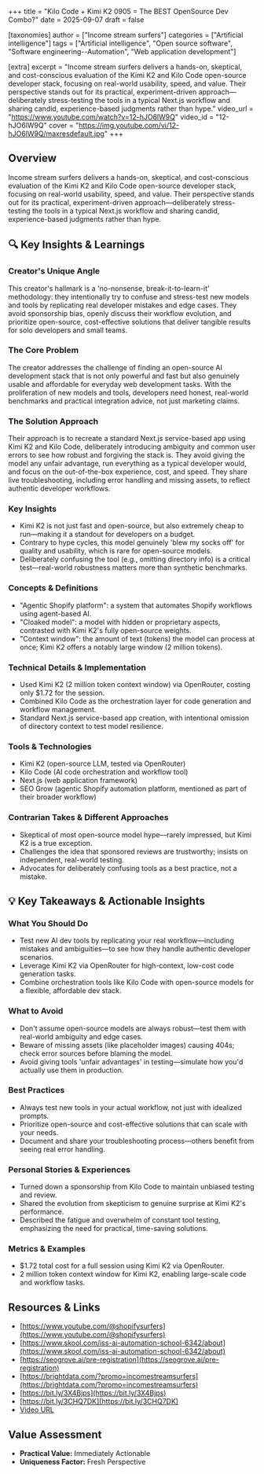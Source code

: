 +++
title = "Kilo Code + Kimi K2 0905 = The BEST OpenSource Dev Combo?"
date = 2025-09-07
draft = false

[taxonomies]
author = ["Income stream surfers"]
categories = ["Artificial intelligence"]
tags = ["Artificial intelligence", "Open source software", "Software engineering--Automation", "Web application development"]

[extra]
excerpt = "Income stream surfers delivers a hands-on, skeptical, and cost-conscious evaluation of the Kimi K2 and Kilo Code open-source developer stack, focusing on real-world usability, speed, and value. Their perspective stands out for its practical, experiment-driven approach—deliberately stress-testing the tools in a typical Next.js workflow and sharing candid, experience-based judgments rather than hype."
video_url = "https://www.youtube.com/watch?v=12-hJO6lW9Q"
video_id = "12-hJO6lW9Q"
cover = "https://img.youtube.com/vi/12-hJO6lW9Q/maxresdefault.jpg"
+++

## Overview

Income stream surfers delivers a hands-on, skeptical, and cost-conscious evaluation of the Kimi K2 and Kilo Code open-source developer stack, focusing on real-world usability, speed, and value. Their perspective stands out for its practical, experiment-driven approach—deliberately stress-testing the tools in a typical Next.js workflow and sharing candid, experience-based judgments rather than hype.

## 🔍 Key Insights & Learnings

### Creator's Unique Angle
This creator's hallmark is a 'no-nonsense, break-it-to-learn-it' methodology: they intentionally try to confuse and stress-test new models and tools by replicating real developer mistakes and edge cases. They avoid sponsorship bias, openly discuss their workflow evolution, and prioritize open-source, cost-effective solutions that deliver tangible results for solo developers and small teams.

### The Core Problem
The creator addresses the challenge of finding an open-source AI development stack that is not only powerful and fast but also genuinely usable and affordable for everyday web development tasks. With the proliferation of new models and tools, developers need honest, real-world benchmarks and practical integration advice, not just marketing claims.

### The Solution Approach
Their approach is to recreate a standard Next.js service-based app using Kimi K2 and Kilo Code, deliberately introducing ambiguity and common user errors to see how robust and forgiving the stack is. They avoid giving the model any unfair advantage, run everything as a typical developer would, and focus on the out-of-the-box experience, cost, and speed. They share live troubleshooting, including error handling and missing assets, to reflect authentic developer workflows.

### Key Insights
- Kimi K2 is not just fast and open-source, but also extremely cheap to run—making it a standout for developers on a budget.
- Contrary to hype cycles, this model genuinely 'blew my socks off' for quality and usability, which is rare for open-source models.
- Deliberately confusing the tool (e.g., omitting directory info) is a critical test—real-world robustness matters more than synthetic benchmarks.

### Concepts & Definitions
- "Agentic Shopify platform": a system that automates Shopify workflows using agent-based AI.
- "Cloaked model": a model with hidden or proprietary aspects, contrasted with Kimi K2's fully open-source weights.
- "Context window": the amount of text (tokens) the model can process at once; Kimi K2 offers a notably large window (2 million tokens).

### Technical Details & Implementation
- Used Kimi K2 (2 million token context window) via OpenRouter, costing only $1.72 for the session.
- Combined Kilo Code as the orchestration layer for code generation and workflow management.
- Standard Next.js service-based app creation, with intentional omission of directory context to test model resilience.

### Tools & Technologies
- Kimi K2 (open-source LLM, tested via OpenRouter)
- Kilo Code (AI code orchestration and workflow tool)
- Next.js (web application framework)
- SEO Grow (agentic Shopify automation platform, mentioned as part of their broader workflow)

### Contrarian Takes & Different Approaches
- Skeptical of most open-source model hype—rarely impressed, but Kimi K2 is a true exception.
- Challenges the idea that sponsored reviews are trustworthy; insists on independent, real-world testing.
- Advocates for deliberately confusing tools as a best practice, not a mistake.

## 💡 Key Takeaways & Actionable Insights

### What You Should Do
- Test new AI dev tools by replicating your real workflow—including mistakes and ambiguities—to see how they handle authentic developer scenarios.
- Leverage Kimi K2 via OpenRouter for high-context, low-cost code generation tasks.
- Combine orchestration tools like Kilo Code with open-source models for a flexible, affordable dev stack.

### What to Avoid
- Don't assume open-source models are always robust—test them with real-world ambiguity and edge cases.
- Beware of missing assets (like placeholder images) causing 404s; check error sources before blaming the model.
- Avoid giving tools 'unfair advantages' in testing—simulate how you'd actually use them in production.

### Best Practices
- Always test new tools in your actual workflow, not just with idealized prompts.
- Prioritize open-source and cost-effective solutions that can scale with your needs.
- Document and share your troubleshooting process—others benefit from seeing real error handling.

### Personal Stories & Experiences
- Turned down a sponsorship from Kilo Code to maintain unbiased testing and review.
- Shared the evolution from skepticism to genuine surprise at Kimi K2's performance.
- Described the fatigue and overwhelm of constant tool testing, emphasizing the need for practical, time-saving solutions.

### Metrics & Examples
- $1.72 total cost for a full session using Kimi K2 via OpenRouter.
- 2 million token context window for Kimi K2, enabling large-scale code and workflow tasks.

## Resources & Links

- [https://www.youtube.com/@shopifysurfers](https://www.youtube.com/@shopifysurfers)
- [https://www.skool.com/iss-ai-automation-school-6342/about](https://www.skool.com/iss-ai-automation-school-6342/about)
- [https://seogrove.ai/pre-registration](https://seogrove.ai/pre-registration)
- [https://brightdata.com/?promo=incomestreamsurfers](https://brightdata.com/?promo=incomestreamsurfers)
- [https://bit.ly/3X4Bjps](https://bit.ly/3X4Bjps)
- [https://bit.ly/3CHQ7DK](https://bit.ly/3CHQ7DK)
- [Video URL](https://www.youtube.com/watch?v=12-hJO6lW9Q)

## Value Assessment
- **Practical Value:** Immediately Actionable
- **Uniqueness Factor:** Fresh Perspective

